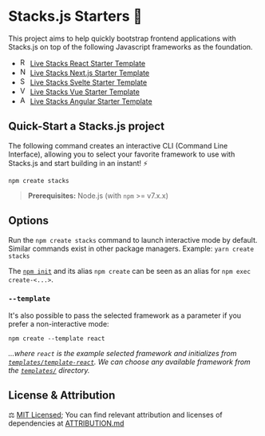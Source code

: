 # Stacks.js Starters 🚀

This project aims to help quickly bootstrap frontend applications with Stacks.js on top of the following Javascript frameworks as the foundation.

- <img src="./misc/icons/react.png" width="16" alt="React icon"> [Live Stacks React Starter Template](https://stacks-react.vercel.app)
- <img src="./misc/icons/nextjs.png" width="16" alt="Next.js icon"> [Live Stacks Next.js Starter Template](https://stacks-nextjs.vercel.app)
- <img src="./misc/icons/svelte.png" width="16" alt="Svelte icon"> [Live Stacks Svelte Starter Template](https://stacks-svelte.vercel.app)
- <img src="./misc/icons/vue.png" width="16" alt="Vue icon"> [Live Stacks Vue Starter Template](https://stacks-vue.vercel.app)
- <img src="./misc/icons/angular.png" width="16" alt="Angular icon"> [Live Stacks Angular Starter Template](https://stacks-angular.vercel.app)

## Quick-Start a Stacks.js project

The following command creates an interactive CLI (Command Line Interface), allowing you to select your favorite framework to use with Stacks.js and start building in an instant! ⚡️

```
npm create stacks
```

> **Prerequisites:**
> Node.js (with `npm` >= v7.x.x)

## Options

Run the `npm create stacks` command to launch interactive mode by default.
Similar commands exist in other package managers.
Example: `yarn create stacks`

The [`npm init`](https://docs.npmjs.com/cli/v8/commands/npm-init) and its alias `npm create` can be seen as an alias for `npm exec create-<...>`.

### `--template`

It's also possible to pass the selected framework as a parameter if you prefer a non-interactive mode:

```
npm create --template react
```

_...where `react` is the example selected framework and initializes from [`templates/template-react`](./templates/template-react/). We can choose any available framework from the [`templates/`](./templates/) directory._

## License & Attribution

⚖️ [MIT Licensed](./LICENSE); You can find relevant attribution and licenses of dependencies at [ATTRIBUTION.md](./ATTRIBUTION.md)
